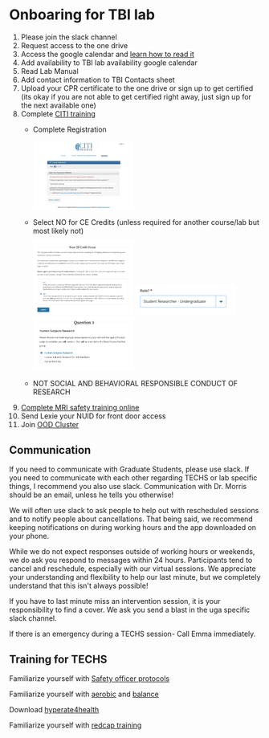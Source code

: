 # Onboaring for TBI lab
1. Please join the slack channel 
2. Request access to the one drive 
3. Access the google calendar and [learn how to read it](calendar.md)  
4. Add availability to TBI lab availability google calendar 
5. Read Lab Manual 
6. Add contact information to TBI Contacts sheet 
7. Upload your CPR certificate to the one drive or sign up to get certified (its okay if you are not able to get certified right away, just sign up for the next available one) 
8. Complete [CITI training](https://www.citiprogram.org/index.cfm?pageID=154&icat=0&ac=0&region=1&message=0#)
    - Complete Registration

      <img src="img/citi/citi1.png" alt="citi1" width="200"/>
    - Select NO for CE Credits (unless required for another course/lab but most likely not)

      <img src="img/citi/citi2.png" alt="citi2" width="200"/>
      <img src="img/citi/citi3.png" alt="citi3" width="200"/>
      <img src="img/citi/citi4.png" alt="citi4" width="200"/>
    - NOT SOCIAL AND BEHAVIORAL RESPONSIBLE CONDUCT OF RESEARCH 
10. [Complete MRI safety training online](https://neu.co1.qualtrics.com/jfe/form/SV_9NXRuWgD0GW4yiN)  
11. Send Lexie your NUID for front door access 
12. Join [OOD Cluster](oodcluster.md)
## Communication 
If you need to communicate with Graduate Students, please use slack. If you need to communicate with each other regarding TECHS or lab specific things, I recommend you also use slack. Communication with Dr. Morris should be an email, unless he tells you otherwise! 

We will often use slack to ask people to help out with rescheduled sessions and to notify people about cancellations. That being said, we recommend keeping notifications on during working hours and the app downloaded on your phone.  

While we do not expect responses outside of working hours or weekends, we do ask you respond to messages within 24 hours. Participants tend to cancel and reschedule, especially with our virtual sessions. We appreciate your understanding and flexibility to help our last minute, but we completely understand that this isn't always possible! 

If you have to last minute miss an intervention session, it is your responsibility to find a cover. We ask you send a blast in the uga specific slack channel.  

If there is an emergency during a TECHS session- Call Emma immediately. 

## Training for TECHS 

Familiarize yourself with [Safety officer protocols](img/techs/so.pdf)

Familiarize yourself with [aerobic](/docs/img/techs/aerobic.pdf) and [balance](/docs/img/techs/balance.pdf)

Download [hyperate4health](https://hyperate4health.netlify.app/)  

Familiarize yourself with <a href="img/techs/redcap.pdf">redcap training</a>


 

